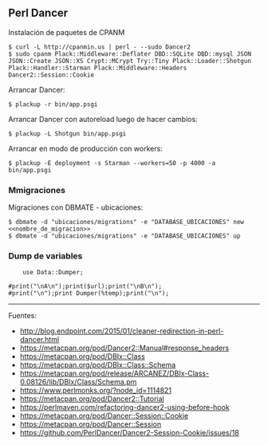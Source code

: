 ## Perl Dancer

Instalación de paquetes de CPANM

	$ curl -L http://cpanmin.us | perl - --sudo Dancer2
	$ sudo cpanm Plack::Middleware::Deflater DBD::SQLite DBD::mysql JSON JSON::Create JSON::XS Crypt::MCrypt Try::Tiny Plack::Loader::Shotgun Plack::Handler::Starman Plack::Middleware::Headers Dancer2::Session::Cookie

Arrancar Dancer:

	$ plackup -r bin/app.psgi

Arrancar Dancer con autoreload luego de hacer cambios:

	$ plackup -L Shotgun bin/app.psgi

Arrancar en modo de producción con workers:

	$ plackup -E deployment -s Starman --workers=50 -p 4000 -a bin/app.psgi

### Mmigraciones

Migraciones con DBMATE - ubicaciones:

    $ dbmate -d "ubicaciones/migrations" -e "DATABASE_UBICACIONES" new <<nombre_de_migracion>>
    $ dbmate -d "ubicaciones/migrations" -e "DATABASE_UBICACIONES" up

### Dump de variables

		use Data::Dumper;

    #print("\nA\n");print($url);print("\nB\n");
    #print("\n");print Dumper(%temp);print("\n");

---

Fuentes:

+ http://blog.endpoint.com/2015/01/cleaner-redirection-in-perl-dancer.html
+ https://metacpan.org/pod/Dancer2::Manual#response_headers
+ https://metacpan.org/pod/DBIx::Class
+ https://metacpan.org/pod/DBIx::Class::Schema
+ https://metacpan.org/pod/release/ARCANEZ/DBIx-Class-0.08126/lib/DBIx/Class/Schema.pm
+ https://www.perlmonks.org/?node_id=1114821
+ https://metacpan.org/pod/Dancer2::Tutorial
+ https://perlmaven.com/refactoring-dancer2-using-before-hook
+ https://metacpan.org/pod/Dancer::Session::Cookie
+ https://metacpan.org/pod/Dancer::Session
+ https://github.com/PerlDancer/Dancer2-Session-Cookie/issues/18
